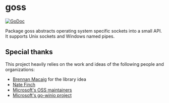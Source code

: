 # goss

[![GoDoc][godoc-badge]][godoc]

[godoc-badge]: https://godoc.org/github.com/stephen-fox/goss?status.svg
[godoc]: https://godoc.org/github.com/stephen-fox/goss

Package goss abstracts operating system specific sockets into a small API.
It supports Unix sockets and Windows named pipes.

## Special thanks
This project heavily relies on the work and ideas of the following people
and organizations:

- [Brennan Macaig](https://github.com/brennan-macaig) for the library idea
- [Nate Finch](https://github.com/natefinch)
- [Microsoft's OSS maintainers](https://github.com/microsoft/go-winio/graphs/contributors)
- [Microsoft's go-winio project](https://github.com/microsoft/go-winio)
